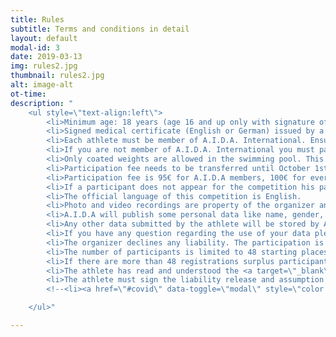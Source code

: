 ```yaml
---
title: Rules
subtitle: Terms and conditions in detail
layout: default
modal-id: 3
date: 2019-03-13
img: rules2.jpg
thumbnail: rules2.jpg
alt: image-alt
ot-time: 
description: "
    <ul style=\"text-align:left\">
        <li>Minimum age: 18 years (age 16 and up only with signature of parent or guardian)
        <li>Signed medical certificate (English or German) issued by a physician authorized by law certifying that there are no counter indications to the practice of freediving, no older than 12 months.
        <li>Each athlete must be member of A.I.D.A. International. Ensure you are registered on the <a href=\"http://www.aidainternational.org\" target=\"_blank\">website</a>.
        <li>If you are not member of A.I.D.A. International you must pay an additonal 5€ (total 100€) and you will become member of A.I.D.A Austria until end of 2023. Note, this is only available for Austrian citizens.
        <li>Only coated weights are allowed in the swimming pool. This will be checked during registration.
        <li>Participation fee needs to be transferred until October 1st, 2023, otherwise the registration is not valid.
        <li>Participation fee is 95€ for A.I.D.A members, 100€ for everyone else.
        <li>If a participant does not appear for the competition his paid entry fee forfeits. Refund is not possible.
        <li>The official language of this competition is English.
        <li>Photo and video recordings are property of the organizer and will not be handed over. As a result of his registration, the athlete grants the organizer the permission to use all photographs and video recordings for advertising and educational purposes or to publish them.
        <li>A.I.D.A will publish some personal data like name, gender, nationality or age (for instance for the ranking).
        <li>Any other data submitted by the athlete will be stored by A.I.D.A. Austria until up to two years after the competition.
        <li>If you have any question regarding the use of your data please <a href=\"mailto:competition@aida-austria.at\">contact us</a>.
        <li>The organizer declines any liability. The participation is at the own risk of each individual.
        <li>The number of participants is limited to 48 starting places (the ranking takes place after complete registration and transferred entry fee).
        <li>If there are more than 48 registrations surplus participants will be placed on a waiting list and may move up if an athlete does not participate (of course, participants on the waiting list will receive a refund of the registration fee if there is no place left for them).
        <li>The athlete has read and understood the <a target=\"_blank\" href=\"https://www.aidainternational.org/documents\">regulations</a> of AIDA.
        <li>The athlete must sign the liability release and assumption of risk form available <a href=\"https://www.aidainternational.org/Organizer/OrganizersRegistrationFile/RR-92530TC_LIABILITY%20RELEASE%20AND%20ASSUMPTION%20OF%20RISK.pdf\">here</a>.
        <!--<li><a href=\"#covid\" data-toggle=\"modal\" style=\"color:red;text-decoration:underline\"><b>Additional COVID-19 restrictions are accepted when submitting the registration. In case of changes of these rules we will inform all registered athletes via email.</b></a>-->

    </ul>"

---
```

